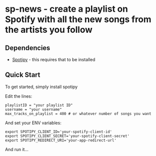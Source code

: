 # sp-news - create a playlist on Spotify with all the new songs from the artists you follow

## Dependencies

- [Spotipy](https://github.com/plamere/spotipy) - this requires that to be installed

## Quick Start
To get started, simply install spotipy

Edit the lines:
```
playlistID = "your playlist ID"
username = "your username"
max_tracks_on_playlist = 400 # or whatever number of songs you want
```

And set your ENV variables:
```
export SPOTIPY_CLIENT_ID='your-spotify-client-id'
export SPOTIPY_CLIENT_SECRET='your-spotify-client-secret'
export SPOTIPY_REDIRECT_URI='your-app-redirect-url'
```

And run it...
